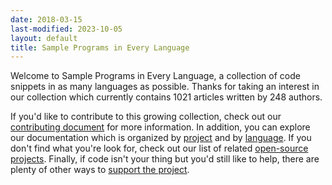 ```yaml
---
date: 2018-03-15
last-modified: 2023-10-05
layout: default
title: Sample Programs in Every Language
---
```


Welcome to Sample Programs in Every Language, a collection of code snippets in as many languages as possible. Thanks for taking an interest in our collection which currently contains 1021 articles written by 248 authors.

If you'd like to contribute to this growing collection, check out our [contributing document](https://github.com/TheRenegadeCoder/sample-programs/blob/master/.github/CONTRIBUTING.md) for more information. In addition, you can explore our documentation which is organized by [project](/projects) and by [language](/languages). If you don't find what you're look for, check out our list of related [open-source projects](/related). Finally, if code isn't your thing but you'd still like to help, there are plenty of other ways to [support the project](https://therenegadecoder.com/updates/5-ways-you-can-support-the-renegade-coder/).
